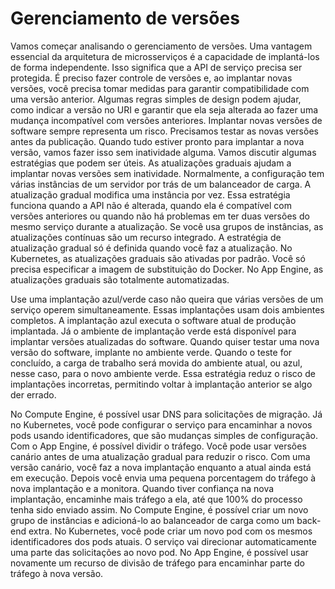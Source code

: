 # Gerenciamento de versões

Vamos começar analisando o gerenciamento de versões. Uma vantagem essencial da arquitetura de microsserviços é a capacidade de implantá-los de forma independente. Isso significa que a API de serviço precisa ser protegida. É preciso fazer controle de versões e, ao implantar novas versões, você precisa tomar medidas para garantir compatibilidade com uma versão anterior. Algumas regras simples de design podem ajudar, como indicar a versão no URI e garantir que ela seja alterada ao fazer uma mudança incompatível com versões anteriores. Implantar novas versões de software sempre representa um risco. Precisamos testar as novas versões antes da publicação. Quando tudo estiver pronto para implantar a nova versão, vamos fazer isso sem inatividade alguma. Vamos discutir algumas estratégias que podem ser úteis. As atualizações graduais ajudam a implantar novas versões sem inatividade. Normalmente, a configuração tem várias instâncias de um servidor por trás de um balanceador de carga. A atualização gradual modifica uma instância por vez. Essa estratégia funciona quando a API não é alterada, quando ela é compatível com versões anteriores ou quando não há problemas em ter duas versões do mesmo serviço durante a atualização. Se você usa grupos de instâncias, as atualizações contínuas são um recurso integrado. A estratégia de atualização gradual só é definida quando você faz a atualização. No Kubernetes, as atualizações graduais são ativadas por padrão. Você só precisa especificar a imagem de substituição do Docker. No App Engine, as atualizações graduais são totalmente automatizadas. 

Use uma implantação azul/verde caso não queira que várias versões de um serviço operem simultaneamente. Essas implantações usam dois ambientes completos. A implantação azul executa o software atual de produção implantada. Já o ambiente de implantação verde está disponível para implantar versões atualizadas do software. Quando quiser testar uma nova versão do software, implante no ambiente verde. Quando o teste for concluído, a carga de trabalho será movida do ambiente atual, ou azul, nesse caso, para o novo ambiente verde. Essa estratégia reduz o risco de implantações incorretas, permitindo voltar à implantação anterior se algo der errado. 

No Compute Engine, é possível usar DNS para solicitações de migração. Já no Kubernetes, você pode configurar o serviço para encaminhar a novos pods usando identificadores, que são mudanças simples de configuração. Com o App Engine, é possível dividir o tráfego. Você pode usar versões canário antes de uma atualização gradual para reduzir o risco. Com uma versão canário, você faz a nova implantação enquanto a atual ainda está em execução. Depois você envia uma pequena porcentagem do tráfego à nova implantação e a monitora. Quando tiver confiança na nova implantação, encaminhe mais tráfego a ela, até que 100% do processo tenha sido enviado assim. No Compute Engine, é possível criar um novo grupo de instâncias e adicioná-lo ao balanceador de carga como um back-end extra. No Kubernetes, você pode criar um novo pod com os mesmos identificadores dos pods atuais. O serviço vai direcionar automaticamente uma parte das solicitações ao novo pod. No App Engine, é possível usar novamente um recurso de divisão de tráfego para encaminhar parte do tráfego à nova versão.